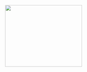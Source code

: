 <html>
<a href="https://wa.link/ud1era">
<img width="250px" height= "200px"src="https://img.shields.io/badge/WHATSAPP-red?style=for-the-badge&logo=whatsapp"

  
</a>

  
</html>
